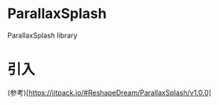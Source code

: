 # ParallaxSplash
ParallaxSplash library
# 引入
(参考)[https://jitpack.io/#ReshapeDream/ParallaxSplash/v1.0.0]
